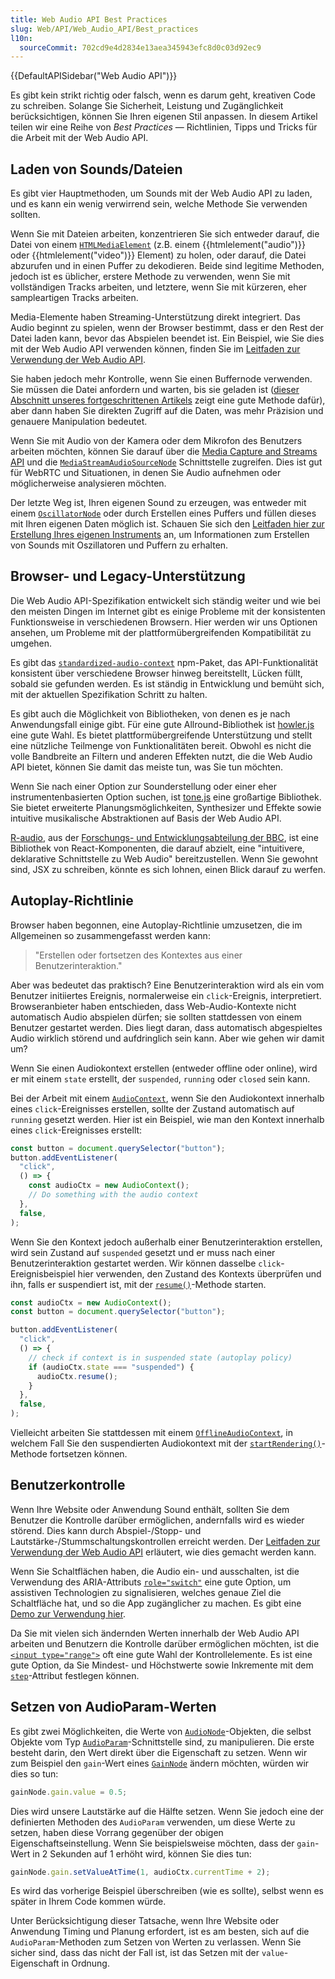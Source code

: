 ```yaml
---
title: Web Audio API Best Practices
slug: Web/API/Web_Audio_API/Best_practices
l10n:
  sourceCommit: 702cd9e4d2834e13aea345943efc8d0c03d92ec9
---
```


{{DefaultAPISidebar("Web Audio API")}}

Es gibt kein strikt richtig oder falsch, wenn es darum geht, kreativen Code zu schreiben. Solange Sie Sicherheit, Leistung und Zugänglichkeit berücksichtigen, können Sie Ihren eigenen Stil anpassen. In diesem Artikel teilen wir eine Reihe von _Best Practices_ — Richtlinien, Tipps und Tricks für die Arbeit mit der Web Audio API.

## Laden von Sounds/Dateien

Es gibt vier Hauptmethoden, um Sounds mit der Web Audio API zu laden, und es kann ein wenig verwirrend sein, welche Methode Sie verwenden sollten.

Wenn Sie mit Dateien arbeiten, konzentrieren Sie sich entweder darauf, die Datei von einem [`HTMLMediaElement`](/de/docs/Web/API/HTMLMediaElement) (z.B. einem {{htmlelement("audio")}} oder {{htmlelement("video")}} Element) zu holen, oder darauf, die Datei abzurufen und in einen Puffer zu dekodieren. Beide sind legitime Methoden, jedoch ist es üblicher, erstere Methode zu verwenden, wenn Sie mit vollständigen Tracks arbeiten, und letztere, wenn Sie mit kürzeren, eher sampleartigen Tracks arbeiten.

Media-Elemente haben Streaming-Unterstützung direkt integriert. Das Audio beginnt zu spielen, wenn der Browser bestimmt, dass er den Rest der Datei laden kann, bevor das Abspielen beendet ist. Ein Beispiel, wie Sie dies mit der Web Audio API verwenden können, finden Sie im [Leitfaden zur Verwendung der Web Audio API](/de/docs/Web/API/Web_Audio_API/Using_Web_Audio_API).

Sie haben jedoch mehr Kontrolle, wenn Sie einen Buffernode verwenden. Sie müssen die Datei anfordern und warten, bis sie geladen ist ([dieser Abschnitt unseres fortgeschrittenen Artikels](/de/docs/Web/API/Web_Audio_API/Advanced_techniques#dial-up_—_loading_a_sound_sample) zeigt eine gute Methode dafür), aber dann haben Sie direkten Zugriff auf die Daten, was mehr Präzision und genauere Manipulation bedeutet.

Wenn Sie mit Audio von der Kamera oder dem Mikrofon des Benutzers arbeiten möchten, können Sie darauf über die [Media Capture and Streams API](/de/docs/Web/API/Media_Capture_and_Streams_API) und die [`MediaStreamAudioSourceNode`](/de/docs/Web/API/MediaStreamAudioSourceNode) Schnittstelle zugreifen. Dies ist gut für WebRTC und Situationen, in denen Sie Audio aufnehmen oder möglicherweise analysieren möchten.

Der letzte Weg ist, Ihren eigenen Sound zu erzeugen, was entweder mit einem [`OscillatorNode`](/de/docs/Web/API/OscillatorNode) oder durch Erstellen eines Puffers und füllen dieses mit Ihren eigenen Daten möglich ist. Schauen Sie sich den [Leitfaden hier zur Erstellung Ihres eigenen Instruments](/de/docs/Web/API/Web_Audio_API/Advanced_techniques) an, um Informationen zum Erstellen von Sounds mit Oszillatoren und Puffern zu erhalten.

## Browser- und Legacy-Unterstützung

Die Web Audio API-Spezifikation entwickelt sich ständig weiter und wie bei den meisten Dingen im Internet gibt es einige Probleme mit der konsistenten Funktionsweise in verschiedenen Browsern. Hier werden wir uns Optionen ansehen, um Probleme mit der plattformübergreifenden Kompatibilität zu umgehen.

Es gibt das [`standardized-audio-context`](https://github.com/chrisguttandin/standardized-audio-context) npm-Paket, das API-Funktionalität konsistent über verschiedene Browser hinweg bereitstellt, Lücken füllt, sobald sie gefunden werden. Es ist ständig in Entwicklung und bemüht sich, mit der aktuellen Spezifikation Schritt zu halten.

Es gibt auch die Möglichkeit von Bibliotheken, von denen es je nach Anwendungsfall einige gibt. Für eine gute Allround-Bibliothek ist [howler.js](https://howlerjs.com/) eine gute Wahl. Es bietet plattformübergreifende Unterstützung und stellt eine nützliche Teilmenge von Funktionalitäten bereit. Obwohl es nicht die volle Bandbreite an Filtern und anderen Effekten nutzt, die die Web Audio API bietet, können Sie damit das meiste tun, was Sie tun möchten.

Wenn Sie nach einer Option zur Sounderstellung oder einer eher instrumentenbasierten Option suchen, ist [tone.js](https://tonejs.github.io/) eine großartige Bibliothek. Sie bietet erweiterte Planungsmöglichkeiten, Synthesizer und Effekte sowie intuitive musikalische Abstraktionen auf Basis der Web Audio API.

[R-audio](https://github.com/bbc/r-audio), aus der [Forschungs- und Entwicklungsabteilung der BBC](https://medium.com/bbc-product-technology/r-audio-declarative-reactive-and-flexible-web-audio-graphs-in-react-102c44a1c69c), ist eine Bibliothek von React-Komponenten, die darauf abzielt, eine "intuitivere, deklarative Schnittstelle zu Web Audio" bereitzustellen. Wenn Sie gewohnt sind, JSX zu schreiben, könnte es sich lohnen, einen Blick darauf zu werfen.

## Autoplay-Richtlinie

Browser haben begonnen, eine Autoplay-Richtlinie umzusetzen, die im Allgemeinen so zusammengefasst werden kann:

> "Erstellen oder fortsetzen des Kontextes aus einer Benutzerinteraktion."

Aber was bedeutet das praktisch? Eine Benutzerinteraktion wird als ein vom Benutzer initiiertes Ereignis, normalerweise ein `click`-Ereignis, interpretiert. Browseranbieter haben entschieden, dass Web-Audio-Kontexte nicht automatisch Audio abspielen dürfen; sie sollten stattdessen von einem Benutzer gestartet werden. Dies liegt daran, dass automatisch abgespieltes Audio wirklich störend und aufdringlich sein kann. Aber wie gehen wir damit um?

Wenn Sie einen Audiokontext erstellen (entweder offline oder online), wird er mit einem `state` erstellt, der `suspended`, `running` oder `closed` sein kann.

Bei der Arbeit mit einem [`AudioContext`](/de/docs/Web/API/AudioContext), wenn Sie den Audiokontext innerhalb eines `click`-Ereignisses erstellen, sollte der Zustand automatisch auf `running` gesetzt werden. Hier ist ein Beispiel, wie man den Kontext innerhalb eines `click`-Ereignisses erstellt:

```js
const button = document.querySelector("button");
button.addEventListener(
  "click",
  () => {
    const audioCtx = new AudioContext();
    // Do something with the audio context
  },
  false,
);
```

Wenn Sie den Kontext jedoch außerhalb einer Benutzerinteraktion erstellen, wird sein Zustand auf `suspended` gesetzt und er muss nach einer Benutzerinteraktion gestartet werden. Wir können dasselbe `click`-Ereignisbeispiel hier verwenden, den Zustand des Kontexts überprüfen und ihn, falls er suspendiert ist, mit der [`resume()`](/de/docs/Web/API/AudioContext/resume)-Methode starten.

```js
const audioCtx = new AudioContext();
const button = document.querySelector("button");

button.addEventListener(
  "click",
  () => {
    // check if context is in suspended state (autoplay policy)
    if (audioCtx.state === "suspended") {
      audioCtx.resume();
    }
  },
  false,
);
```

Vielleicht arbeiten Sie stattdessen mit einem [`OfflineAudioContext`](/de/docs/Web/API/OfflineAudioContext), in welchem Fall Sie den suspendierten Audiokontext mit der [`startRendering()`](/de/docs/Web/API/OfflineAudioContext/startRendering)-Methode fortsetzen können.

## Benutzerkontrolle

Wenn Ihre Website oder Anwendung Sound enthält, sollten Sie dem Benutzer die Kontrolle darüber ermöglichen, andernfalls wird es wieder störend. Dies kann durch Abspiel-/Stopp- und Lautstärke-/Stummschaltungskontrollen erreicht werden. Der [Leitfaden zur Verwendung der Web Audio API](/de/docs/Web/API/Web_Audio_API/Using_Web_Audio_API) erläutert, wie dies gemacht werden kann.

Wenn Sie Schaltflächen haben, die Audio ein- und ausschalten, ist die Verwendung des ARIA-Attributs [`role="switch"`](/de/docs/Web/Accessibility/ARIA/Reference/Roles/switch_role) eine gute Option, um assistiven Technologien zu signalisieren, welches genaue Ziel die Schaltfläche hat, und so die App zugänglicher zu machen. Es gibt eine [Demo zur Verwendung hier](https://codepen.io/Wilto/pen/ZoGoQm?editors=1100).

Da Sie mit vielen sich ändernden Werten innerhalb der Web Audio API arbeiten und Benutzern die Kontrolle darüber ermöglichen möchten, ist die [`<input type="range">`](/de/docs/Web/HTML/Element/input/range) oft eine gute Wahl der Kontrollelemente. Es ist eine gute Option, da Sie Mindest- und Höchstwerte sowie Inkremente mit dem [`step`](/de/docs/Web/HTML/Element/input#step)-Attribut festlegen können.

## Setzen von AudioParam-Werten

Es gibt zwei Möglichkeiten, die Werte von [`AudioNode`](/de/docs/Web/API/AudioNode)-Objekten, die selbst Objekte vom Typ [`AudioParam`](/de/docs/Web/API/AudioParam)-Schnittstelle sind, zu manipulieren. Die erste besteht darin, den Wert direkt über die Eigenschaft zu setzen. Wenn wir zum Beispiel den `gain`-Wert eines [`GainNode`](/de/docs/Web/API/GainNode) ändern möchten, würden wir dies so tun:

```js
gainNode.gain.value = 0.5;
```

Dies wird unsere Lautstärke auf die Hälfte setzen. Wenn Sie jedoch eine der definierten Methoden des `AudioParam` verwenden, um diese Werte zu setzen, haben diese Vorrang gegenüber der obigen Eigenschaftseinstellung. Wenn Sie beispielsweise möchten, dass der `gain`-Wert in 2 Sekunden auf 1 erhöht wird, können Sie dies tun:

```js
gainNode.gain.setValueAtTime(1, audioCtx.currentTime + 2);
```

Es wird das vorherige Beispiel überschreiben (wie es sollte), selbst wenn es später in Ihrem Code kommen würde.

Unter Berücksichtigung dieser Tatsache, wenn Ihre Website oder Anwendung Timing und Planung erfordert, ist es am besten, sich auf die `AudioParam`-Methoden zum Setzen von Werten zu verlassen. Wenn Sie sicher sind, dass das nicht der Fall ist, ist das Setzen mit der `value`-Eigenschaft in Ordnung.
